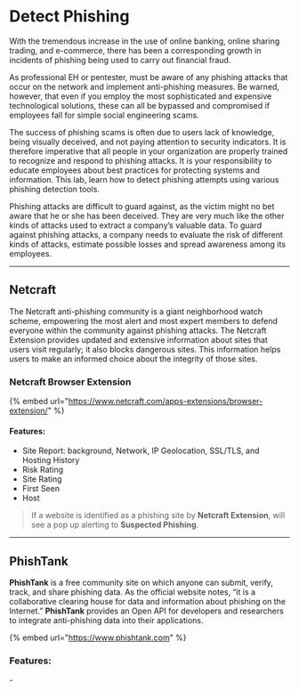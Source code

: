 # Detect Phishing

With the tremendous increase in the use of online banking, online sharing trading, and e-commerce, there has been a corresponding growth in incidents of phishing being used to carry out financial fraud.

As professional EH or pentester, must be aware of any phishing attacks that occur on the network and implement anti-phishing measures. Be warned, however, that even if you employ the most sophisticated and expensive technological solutions, these can all be bypassed and compromised if employees fall for simple social engineering scams.

The success of phishing scams is often due to users lack of knowledge, being visually deceived, and not paying attention to security indicators. It is therefore imperative that all people in your organization are properly trained to recognize and respond to phishing attacks. It is your responsibility to educate employees about best practices for protecting systems and information. This lab, learn how to detect phishing attempts using various phishing detection tools.

Phishing attacks are difficult to guard against, as the victim might no bet aware that he or she has been deceived. They are very much like the other kinds of attacks used to extract a company’s valuable data. To guard against phishing attacks, a company needs to evaluate the risk of different kinds of attacks, estimate possible losses and spread awareness among its employees.

***

## Netcraft

The Netcraft anti-phishing community is a giant neighborhood watch scheme, empowering the most alert and most expert members to defend everyone within the community against phishing attacks. The Netcraft Extension provides updated and extensive information about sites that users visit regularly; it also blocks dangerous sites. This information helps users to make an informed choice about the integrity of those sites.

### Netcraft Browser Extension

{% embed url="https://www.netcraft.com/apps-extensions/browser-extension/" %}

#### Features:

* Site Report: background, Network, IP Geolocation, SSL/TLS, and Hosting History
* Risk Rating
* Site Rating
* First Seen
* Host



> If a website is identified as a phishing site by **Netcraft Extension**, will see a pop up alerting to **Suspected Phishing**.

***

## PhishTank

**PhishTank** is a free community site on which anyone can submit, verify, track, and share phishing data. As the official website notes, “it is a collaborative clearing house for data and information about phishing on the Internet.” **PhishTank** provides an Open API for developers and researchers to integrate anti-phishing data into their applications.

{% embed url="https://www.phishtank.com" %}

### Features:

\-
